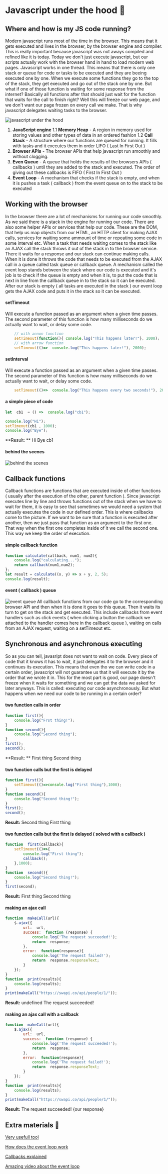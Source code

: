 
# Javascript under the hood &#x1F34E;
## Where and how is my JS code running?
Modern javascript runs most of the time in the browser. This means that it gets executed and lives in the browser, by the browser engine and compiler. This is really important because javascript was not aways compiled and refined like it is today. Today we don't just execute javascript, but our scripts actually work with the browser hand in hand to load modern web pages. Javascript works in one thread. This means that there is only one stack or queue for code or tasks to be executed and they are beeing executed one by one. When we execute some functions they go to the top of the stack, they get executed and go out of the stack one by one. But what if one of those function is waiting for some response from the internet? Basically all functions after that should just wait for the function that waits for the call to finish right? Well this will freeze our web page, and we don't want our page frozen on every call we make. That is why javascript delegates waiting tasks to the browser. 

![javascript under the hood](https://github.com/Drakso/AJS2019/blob/master/Class6/img/javascriptandbrowser.png?raw=true)
1. **JavaScript engine** 
	1.1 **Memory Heap** - A region in memory used for storing values and other types of data in an ordered fashion
	1.2 **Call Stack** - A structure where our functions are queued for running. It fills with tasks and it executes them in order LIFO ( Last In First Out )
2. **Browser APIs** - The browser APIs that help javascript run smoothly and without clogging. 
3.  **Even Queue** - A queue that holds the results of the browsers APIs ( callbacks ) until they are added to the stack and executed. The order of giving out these callbacks is FIFO ( First In First Out )
4. **Event Loop** - A mechanism that checks if the stack is empty, and when it is pushes a task ( callback ) from the event queue on to the stack to be executed

## Working with the browser
In the browser there are a lot of mechanisms for running our code smoothly. As we said there is a stack in the engine for running our code. There are also some helper APIs or services that help our code. These are the DOM, that help us map objects from our HTML, an HTTP client for making AJAX calls, services for waiting some ammount of time or repeating some code in some interval etc. When a task that needs waiting comes to the stack like an AJAX call the stack throws it out of the stack in to the browser service. There it waits for a response and our stack can continue making calls. When it is done it throws the code that needs to be executed from the AJAX call in a queue called task queue or callback queue.  A mechanism called the event loop stands between the stack where our code is executed and it's job is to check if the queue is empty and when it is, to put the code that is next in line from the callback queue in to the stack so it can be executed. After our stack is empty ( all tasks are executed in the stack ) our event loop gets the AJAX code and puts it in the stack so it can be executed. 
#### setTimeout
Will execute a function passed as an argument when a given time passes. The second parameter of this function is how many milliseconds do we actually want to wait, or delay some code. 
```javascript
	// with annon function
	setTimeout(function(){ console.log("This happens later!"}, 2000);
	// with arrow function
	setTimeout(()=>  console.log("This happens later!"), 2000);
```
#### setInterval
Will execute a function passed as an argument when a given time passes. The second parameter of this function is how many milliseconds do we actually want to wait, or delay some code. 
```javascript
	setTimeout(()=>  console.log("This happens every two seconds!"), 2000)
```

#### a simple piece of code
```javascript
let  cb1  = () =>  console.log("cb1");

console.log("Hi");
setTimeout(cb1 , 1000);
console.log("Bye");
```
**Result: **
Hi
Bye
cb1

#### behind the scenes
![behind the scenes](https://github.com/Drakso/AJS2019/blob/master/Class6/img/eventloop.gif?raw=true)

## Callback functions
Callback functions are functions that are executed inside of other functions ( usually after the execution of the other, parent function ). Since javascript executes line by line and throws functions out of the stack when we have to wait for them, it is easy to see that sometimes we would need a system that actually executes the code in our defined order. This is where callbacks come to the picture. If we want to be sure that a function is executed after another, then we just pass that function as an argument to the first one. That way when the first one completes inside of it we call the second one. This way we keep the order of execution. 

#### simple callback function
```javascript
function calculate(callback, num1, num2){
	console.log("calculating...");
	return callback(num1,num2);
};
let result = calculate((x, y) => x + y, 2, 5);
console.log(result);
```
#### event ( callback ) queue
![event queue](https://github.com/Drakso/AJS2019/blob/master/Class6/img/callbackqueue.png?raw=true)
All callback functions from our code go to the corresponding browser API and then when it is done it goes to this queue. Then it waits its turn to get on the stack and get executed. This include callbacks from event handlers such as click events ( when clicking a button the callback we attached to the handler comes here in the callback queue ), waiting on calls from an AJAX request, waiting on a setTimeout etc. 

## Synchronous and asynchronous executing
So as you can tell, javasript does not want to wait on code. Every piece of code that it knows it has to wait, it just delegates it to the browser and it continues its execution. This means that even tho we can write code in a certain order, javascript will not guarantee us that it will execute it by the order that we wrote it in. This for the most part is good, our page doesn't freeze when it waits for something and we can get the data we asked for later anyways. This is called: executing our code asynchronously. But what happens when we need our code to be running in a certain order? 
#### two function calls in order
```javascript
function first(){
	console.log("Frst thing!");
} 
function second(){
	console.log("Second thing");
}
first();
second();
``` 
**Result: **
First thing
Second thing
#### two function calls but the first is delayed
```javascript
function first(){
	setTimeout(()=>console.log("First thing"),1000);
} 
function second(){
	console.log("Second thing!");
}
first();
second();
```
**Result:**
Second thing
First thing

#### two function calls but the first is delayed ( solved with a callback )
```javascript
function  first(callback){
	setTimeout(()=>{
		console.log("First thing");
		callback();
	},1000);
}
function  second(){
	console.log("Second thing!");
}
first(second);
```
**Result:**
First thing
Second thing

#### making an ajax call
```javascript
function  makeCall(url){
	$.ajax({
		url:  url,
		success:  function (response) {
			console.log('The request succeeded!');
			return  response;
		},
		error:  function(response){
			console.log('The request failed!');
			return  response.responseText;
		}
	});
}
function  print(results){
	console.log(results);
}
print(makeCall("https://swapi.co/api/people/1/"));
```
**Result:**
undefined
The request succeeded!
#### making an ajax call with a callback
```javascript
function  makeCall(url){
	$.ajax({
		url:  url,
		success:  function (response) {
			console.log('The request succeeded!');
			return  response;
		},
		error:  function(response){
			console.log('The request failed!');
			return  response.responseText;
		}
	});
}
function  print(results){
	console.log(results);
}
print(makeCall("https://swapi.co/api/people/1/"));
```
**Result:**
The request succeeded!
{our response}

## Extra materials &#x1F4D9;
[Very usefull tool](http://latentflip.com/loupe/)

[How does the event loop work](https://blog.sessionstack.com/how-javascript-works-event-loop-and-the-rise-of-async-programming-5-ways-to-better-coding-with-2f077c4438b5)

[Callbacks explained](https://www.sitepoint.com/callbacks-javascript/)

[Amazing video about the event loop](https://www.youtube.com/watch?v=cCOL7MC4Pl0)
